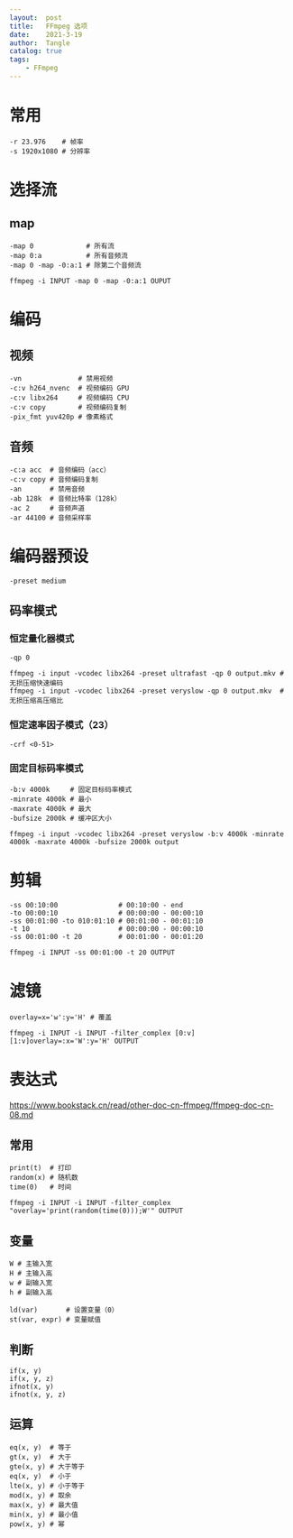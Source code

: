 ```yaml
---
layout:  post
title:   FFmpeg 选项
date:    2021-3-19
author:  Tangle
catalog: true
tags:
    - FFmpeg
---
```


# 常用

```
-r 23.976    # 帧率
-s 1920x1080 # 分辨率
```

# 选择流

## map

```
-map 0             # 所有流
-map 0:a           # 所有音频流
-map 0 -map -0:a:1 # 除第二个音频流
```

```
ffmpeg -i INPUT -map 0 -map -0:a:1 OUPUT
```

# 编码

## 视频

```
-vn              # 禁用视频
-c:v h264_nvenc  # 视频编码 GPU
-c:v libx264     # 视频编码 CPU
-c:v copy        # 视频编码复制
-pix_fmt yuv420p # 像素格式
```

## 音频

```
-c:a acc  # 音频编码（acc）
-c:v copy # 音频编码复制
-an       # 禁用音频
-ab 128k  # 音频比特率（128k）
-ac 2     # 音频声道
-ar 44100 # 音频采样率
```

# 编码器预设

```
-preset medium
```

## 码率模式

### 恒定量化器模式

```
-qp 0
```

```
ffmpeg -i input -vcodec libx264 -preset ultrafast -qp 0 output.mkv # 无损压缩快速编码
ffmpeg -i input -vcodec libx264 -preset veryslow -qp 0 output.mkv  # 无损压缩高压缩比
```

### 恒定速率因子模式（23）

```
-crf <0-51>
```

### 固定目标码率模式

```
-b:v 4000k     # 固定目标码率模式
-minrate 4000k # 最小
-maxrate 4000k # 最大
-bufsize 2000k # 缓冲区大小
```

```
ffmpeg -i input -vcodec libx264 -preset veryslow -b:v 4000k -minrate 4000k -maxrate 4000k -bufsize 2000k output
```

# 剪辑

```
-ss 00:10:00               # 00:10:00 - end
-to 00:00:10               # 00:00:00 - 00:00:10
-ss 00:01:00 -to 010:01:10 # 00:01:00 - 00:01:10
-t 10                      # 00:00:00 - 00:00:10
-ss 00:01:00 -t 20         # 00:01:00 - 00:01:20
```

```
ffmpeg -i INPUT -ss 00:01:00 -t 20 OUTPUT
```

# 滤镜

```
overlay=x='w':y='H' # 覆盖
```

```
ffmpeg -i INPUT -i INPUT -filter_complex [0:v][1:v]overlay=:x='W':y='H' OUTPUT
```

# 表达式

<https://www.bookstack.cn/read/other-doc-cn-ffmpeg/ffmpeg-doc-cn-08.md>

## 常用

```
print(t)  # 打印
random(x) # 随机数
time(0)   # 时间
```

```
ffmpeg -i INPUT -i INPUT -filter_complex "overlay='print(random(time(0)));W'" OUTPUT
```

## 变量

```
W # 主输入宽
H # 主输入高
w # 副输入宽
h # 副输入高
```

```
ld(var)       # 设置变量（0）
st(var, expr) # 变量赋值
```

## 判断

```
if(x, y)
if(x, y, z)
ifnot(x, y)
ifnot(x, y, z)
```

## 运算

```
eq(x, y)  # 等于
gt(x, y)  # 大于
gte(x, y) # 大于等于
eq(x, y)  # 小于
lte(x, y) # 小于等于
mod(x, y) # 取余
max(x, y) # 最大值
min(x, y) # 最小值
pow(x, y) # 幂
```

